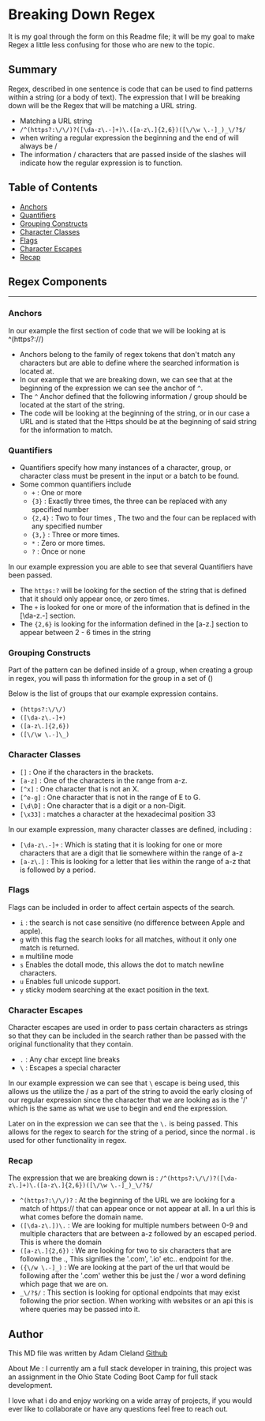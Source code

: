 # Breaking Down Regex

It is my goal through the form on this Readme file; it will be my goal to make Regex a little less confusing for those who are new to the topic.

## Summary

Regex, described in one sentence is code that can be used to find patterns within a string (or a body of text).
The expression that I will be breaking down will be the Regex that will be matching a URL string.

- Matching a URL string
- `/^(https?:\/\/)?([\da-z\.-]+)\.([a-z\.]{2,6})([\/\w \.-]_)_\/?$/`
- when writing a regular expression the beginning and the end of will always be /
- The information / characters that are passed inside of the slashes will indicate how the regular expression is to function.

## Table of Contents

- [Anchors](#anchors)
- [Quantifiers](#quantifiers)
- [Grouping Constructs](#grouping-constructs)
- [Character Classes](#character-classes)
- [Flags](#flags)
- [Character Escapes](#character-escapes)
- [Recap](#recap)

## Regex Components

---

### Anchors

In our example the first section of code that we will be looking at is ^(https?:\/\/)

- Anchors belong to the family of regex tokens that don't match any characters but are able to define where the searched information is located at.
- In our example that we are breaking down, we can see that at the beginning of the expression we can see the anchor of `^`.
- The `^` Anchor defined that the following information / group should be located at the start of the string.
- The code will be looking at the beginning of the string, or in our case a URL and is stated that the Https should be at the beginning of said string for the information to match.

### Quantifiers

- Quantifiers specify how many instances of a character, group, or character class must be present in the input or a batch to be found.
- Some common quantifiers include
  - `+` : One or more
  - `{3}` : Exactly three times, the three can be replaced with any specified number
  - `{2,4}` : Two to four times , The two and the four can be replaced with any specified number
  - `{3,}` : Three or more times.
  - `*` : Zero or more times.
  - `?` : Once or none

In our example expression you are able to see that several Quantifiers have been passed.

- The `https:?` will be looking for the section of the string that is defined that it should only appear once, or zero times.
- The `+` is looked for one or more of the information that is defined in the [\da-z\.-] section.
- The `{2,6}` is looking for the information defined in the [a-z\.] section to appear between 2 - 6 times in the string

### Grouping Constructs

Part of the pattern can be defined inside of a group, when creating a group in regex, you will pass th information for the group in a set of ()

Below is the list of groups that our example expression contains.

- `(https?:\/\/)`
- `([\da-z\.-]+)`
- `([a-z\.]{2,6})`
- `([\/\w \.-]\_)`

### Character Classes

- `[]` : One if the characters in the brackets.
- `[a-z]` : One of the characters in the range from a-z.
- `[^x]` : One character that is not an X.
- `[^e-g]` : One character that is not in the range of E to G.
- `[\d\D]` : One character that is a digit or a non-Digit.
- `[\x33]` : matches a character at the hexadecimal position 33

In our example expression, many character classes are defined, including :

- `[\da-z\.-]+` : Which is stating that it is looking for one or more characters that are a digit that lie somewhere within the range of a-z
- `[a-z\.]` : This is looking for a letter that lies within the range of a-z that is followed by a period.

### Flags

Flags can be included in order to affect certain aspects of the search.

- `i` : the search is not case sensitive (no difference between Apple and apple).
- `g` with this flag the search looks for all matches, without it only one match is returned.
- `m` multiline mode
- `s` Enables the dotall mode, this allows the dot to match newline characters.
- `u` Enables full unicode support.
- `y` sticky modem searching at the exact position in the text.

### Character Escapes

Character escapes are used in order to pass certain characters as strings so that they can be included in the search rather than be passed with the original functionality that they contain.

- `.` : Any char except line breaks
- `\` : Escapes a special character

In our example expression we can see that `\` escape is being used, this allows us the utilize the / as a part of the string to avoid the early closing of our regular expression since the character that we are looking as is the '/' which is the same as what we use to begin and end the expression.

Later on in the expression we can see that the `\.` is being passed. This allows for the regex to search for the string of a period, since the normal . is used for other functionality in regex.

### Recap

The expression that we are breaking down is : `/^(https?:\/\/)?([\da-z\.]+)\.([a-z\.]{2,6})([\/\w \.-]_)_\/?$/`

- `^(https?:\/\/)?` : At the beginning of the URL we are looking for a match of https:// that can appear once or not appear at all. In a url this is what comes before the domain name.
- `([\da-z\.])\.` : We are looking for multiple numbers between 0-9 and multiple characters that are between a-z followed by an escaped period. This is where the domain
- `([a-z\.]{2,6})` : We are looking for two to six characters that are following the \., This signifies the '.com', '.io' etc.. endpoint for the.
- `({\/w \.-]_)` : We are looking at the part of the url that would be following after the '.com' wether this be just the / wor a word defining which page that we are on.
- `_\/?$/` : This section is looking for optional endpoints that may exist following the prior section. When working with websites or an api this is where queries may be passed into it.

## Author

This MD file was written by Adam Cleland [Github](https://github.com/aclelandx)

About Me :
I currently am a full stack developer in training, this project was an assignment in the Ohio State Coding Boot Camp for full stack development.

I love what i do and enjoy working on a wide array of projects, if you would ever like to collaborate or have any questions feel free to reach out.
